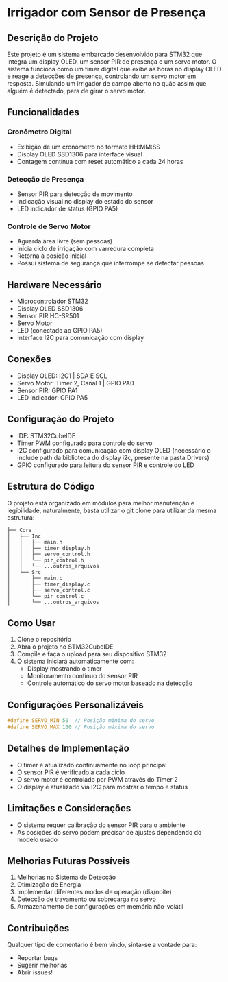 # Irrigador com Sensor de Presença

## Descrição do Projeto
Este projeto é um sistema embarcado desenvolvido para STM32 que integra um display OLED, um sensor PIR de presença e um servo motor. O sistema funciona como um timer digital que exibe as horas no display OLED e reage a detecções de presença, controlando um servo motor em resposta. Simulando um irrigador de campo aberto no quão assim que alguém é detectado, para de girar o servo motor.

## Funcionalidades

### Cronômetro Digital
* Exibição de um cronômetro no formato HH:MM:SS
* Display OLED SSD1306 para interface visual
* Contagem contínua com reset automático a cada 24 horas

### Detecção de Presença
* Sensor PIR para detecção de movimento
* Indicação visual no display do estado do sensor
* LED indicador de status (GPIO PA5)

### Controle de Servo Motor
* Aguarda área livre (sem pessoas)
* Inicia ciclo de irrigação com varredura completa
* Retorna à posição inicial
* Possui sistema de segurança que interrompe se detectar pessoas

## Hardware Necessário
* Microcontrolador STM32
* Display OLED SSD1306
* Sensor PIR HC-SR501
* Servo Motor 
* LED (conectado ao GPIO PA5)
* Interface I2C para comunicação com display

## Conexões
* Display OLED: I2C1 | SDA E SCL
* Servo Motor: Timer 2, Canal 1 | GPIO PA0
* Sensor PIR: GPIO PA1
* LED Indicador: GPIO PA5

## Configuração do Projeto
* IDE: STM32CubeIDE
* Timer PWM configurado para controle do servo
* I2C configurado para comunicação com display OLED (necessário o include path da biblioteca do display i2c, presente na pasta Drivers)
* GPIO configurado para leitura do sensor PIR e controle do LED

## Estrutura do Código
O projeto está organizado em módulos para melhor manutenção e legibilidade, naturalmente, basta utilizar o git clone para utilizar da mesma estrutura:

```
├── Core
│   ├── Inc
│   │   ├── main.h
│   │   ├── timer_display.h
│   │   ├── servo_control.h
│   │   └── pir_control.h
│   │   └── ...outros_arquivos
│   └── Src
│       ├── main.c
│       ├── timer_display.c
│       ├── servo_control.c
│       └── pir_control.c
│       └── ...outros_arquivos
```

## Como Usar

1. Clone o repositório
2. Abra o projeto no STM32CubeIDE
3. Compile e faça o upload para seu dispositivo STM32
4. O sistema iniciará automaticamente com:
   * Display mostrando o timer
   * Monitoramento contínuo do sensor PIR
   * Controle automático do servo motor baseado na detecção

## Configurações Personalizáveis

```c
#define SERVO_MIN 50  // Posição mínima do servo
#define SERVO_MAX 100 // Posição máxima do servo
```

## Detalhes de Implementação
* O timer é atualizado continuamente no loop principal
* O sensor PIR é verificado a cada ciclo
* O servo motor é controlado por PWM através do Timer 2
* O display é atualizado via I2C para mostrar o tempo e status

## Limitações e Considerações
* O sistema requer calibração do sensor PIR para o ambiente
* As posições do servo podem precisar de ajustes dependendo do modelo usado

## Melhorias Futuras Possíveis
1. Melhorias no Sistema de Detecção
2. Otimização de Energia
3. Implementar diferentes modos de operação (dia/noite)
4. Detecção de travamento ou sobrecarga no servo
5. Armazenamento de configurações em memória não-volátil

## Contribuições
Qualquer tipo de comentário é bem vindo, sinta-se a vontade para:
* Reportar bugs
* Sugerir melhorias
* Abrir issues!